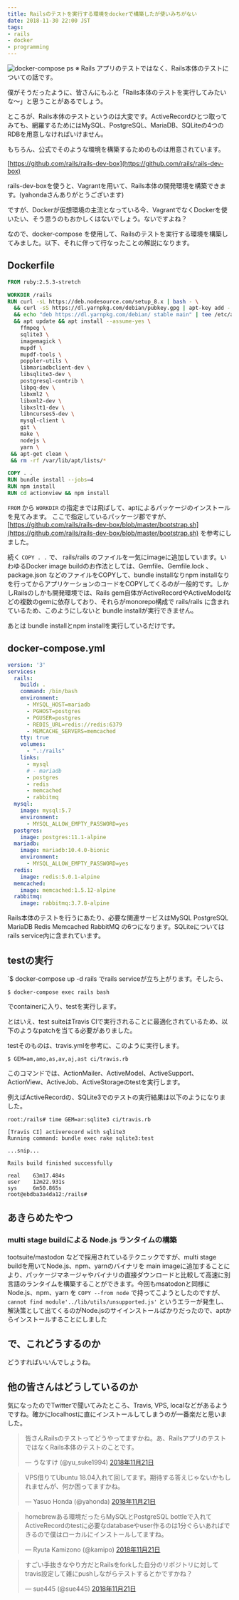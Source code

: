 ```yaml
---
title: Railsのテストを実行する環境をdockerで構築したが使いみちがない
date: 2018-11-30 22:00 JST
tags: 
- rails
- docker
- programming
---
```


![docker-compose ps](2018/run-rails-test-on-docker-compose.png)
※ Rails アプリのテストではなく、Rails本体のテストについての話です。

僕がそうだったように、皆さんにもふと「Rails本体のテストを実行してみたいな〜」と思うことがあるでしょう。

ところが、Rails本体のテストというのは大変です。ActiveRecordひとつ取ってみても、網羅するためにはMySQL、PostgreSQL、MariaDB、SQLiteの4つのRDBを用意しなければいけません。

もちろん、公式でそのような環境を構築するためのものは用意されています。

[https://github.com/rails/rails-dev-box](https://github.com/rails/rails-dev-box)

rails-dev-boxを使うと、Vagrantを用いて、Rails本体の開発環境を構築できます。(yahondaさんありがとうございます)

ですが、Dockerが仮想環境の主流となっている今、VagrantでなくDockerを使いたい、そう思うのもおかしくはないでしょう。ないですよね？

なので、docker-compose を使用して、Railsのテストを実行する環境を構築してみました。以下、それに伴って行なったことの解説になります。


## Dockerfile
```dockerfile
FROM ruby:2.5.3-stretch

WORKDIR /rails
RUN curl -sL https://deb.nodesource.com/setup_8.x | bash - \
  && curl -sS https://dl.yarnpkg.com/debian/pubkey.gpg | apt-key add - \
  && echo "deb https://dl.yarnpkg.com/debian/ stable main" | tee /etc/apt/sources.list.d/yarn.list \
  && apt update && apt install --assume-yes \
    ffmpeg \
    sqlite3 \
    imagemagick \
    mupdf \
    mupdf-tools \
    poppler-utils \
    libmariadbclient-dev \
    libsqlite3-dev \
    postgresql-contrib \
    libpq-dev \
    libxml2 \
    libxml2-dev \
    libxslt1-dev \
    libncurses5-dev \
    mysql-client \
    git \
    make \
    nodejs \
    yarn \
 && apt-get clean \
 && rm -rf /var/lib/apt/lists/*

COPY . .
RUN bundle install --jobs=4
RUN npm install
RUN cd actionview && npm install
```

`FROM` から `WORKDIR` の指定までは飛ばして、aptによるパッケージのインストールを見てみます。
ここで指定しているパッケージ郡ですが、 [https://github.com/rails/rails-dev-box/blob/master/bootstrap.sh](https://github.com/rails/rails-dev-box/blob/master/bootstrap.sh) を参考にしました。



続く `COPY . .` で、 rails/rails のファイルを一気にimageに追加しています。いわゆるDocker image buildのお作法としては、Gemfile、Gemfile.lock 、package.json などのファイルをCOPYして、bundle installなりnpm installなりを行ってからアプリケーションのコードをCOPYしてくるのが一般的です。しかしRailsのしかも開発環境では、Rails gem自体がActiveRecordやActiveModelなどの複数のgemに依存しており、それらがmonorepo構成で rails/rails に含まれているため、このようにしないと bundle installが実行できません。

あとは bundle installとnpm installを実行しているだけです。


## docker-compose.yml
```yaml
version: '3'
services:
  rails:
    build: .
    command: /bin/bash
    environment:
      - MYSQL_HOST=mariadb
      - PGHOST=postgres
      - PGUSER=postgres
      - REDIS_URL=redis://redis:6379
      - MEMCACHE_SERVERS=memcached
    tty: true
    volumes:
      - ".:/rails"
    links:
      - mysql
      # - mariadb
      - postgres
      - redis
      - memcached
      - rabbitmq
  mysql:
    image: mysql:5.7
    environment:
      - MYSQL_ALLOW_EMPTY_PASSWORD=yes
  postgres:
    image: postgres:11.1-alpine
  mariadb:
    image: mariadb:10.4.0-bionic
    environment:
      - MYSQL_ALLOW_EMPTY_PASSWORD=yes
  redis:
    image: redis:5.0.1-alpine
  memcached:
    image: memcached:1.5.12-alpine
  rabbitmq:
    image: rabbitmq:3.7.8-alpine
```

Rails本体のテストを行うにあたり、必要な関連サービスはMySQL PostgreSQL MariaDB Redis Memcached RabbitMQ の6つになります。SQLiteについてはrails service内に含まれています。


## testの実行

`$ docker-compose up -d rails でrails serviceが立ち上がります。そしたら、 

    $ docker-compose exec rails bash

でcontainerに入り、testを実行します。

とはいえ、test suiteはTravis CIで実行されることに最適化されているため、以下のようなpatchを当てる必要がありました。


<script src="https://gist.github.com/unasuke/8ffc91c4ea10daacf2e9d46a710de425.js"></script>

testそのものは、travis.ymlを参考に、このように実行します。


    $ GEM=am,amo,as,av,aj,ast ci/travis.rb

このコマンドでは、ActionMailer、ActiveModel、ActiveSupport、ActionView、ActiveJob、ActiveStorageのtestを実行します。

例えばActiveRecordの、SQLite3でのテストの実行結果は以下のようになりました。

```shell
root:/rails# time GEM=ar:sqlite3 ci/travis.rb

[Travis CI] activerecord with sqlite3
Running command: bundle exec rake sqlite3:test

...snip...

Rails build finished successfully

real    63m17.484s
user    12m22.931s
sys     6m50.865s
root@ebdba3a4da12:/rails#
```


## あきらめたやつ

### multi stage buildによる Node.js ランタイムの構築
tootsuite/mastodon などで採用されているテクニックですが、multi stage buildを用いてNode.js、npm、yarnのバイナリを main imageに追加することにより、パッケージマネージャやバイナリの直接ダウンロードと比較して高速に別言語のランタイムを構築することができます。今回もmsatodonと同様にNode.js、npm、yarn を `COPY --from node` で持ってこようとしたのですが、 ` cannot find module'../lib/utils/unsupported.js'` というエラーが発生し、解決策として出てくるのがNode.jsのサイインストールばかりだったので、aptからインストールすることにしました


## で、これどうするのか

どうすればいいんでしょうね。

## 他の皆さんはどうしているのか
気になったのでTwitterで聞いてみたところ、Travis, VPS, localなどがあるようですね。確かにlocalhostに直にインストールしてしまうのが一番楽だと思いました。

<blockquote class="twitter-tweet" data-lang="ja"><p lang="ja" dir="ltr">皆さんRailsのテストってどうやってますかね。あ、RailsアプリのテストではなくRails本体のテストのことです。</p>&mdash; うなすけ (@yu_suke1994) <a href="https://twitter.com/yu_suke1994/status/1065234555089510400?ref_src=twsrc%5Etfw">2018年11月21日</a></blockquote>
<script async src="https://platform.twitter.com/widgets.js" charset="utf-8"></script>
<blockquote class="twitter-tweet" data-conversation="none" data-lang="ja"><p lang="ja" dir="ltr">VPS借りてUbuntu 18.04入れて回してます。期待する答えじゃないかもしれませんが、何か困ってますかね。</p>&mdash; Yasuo Honda (@yahonda) <a href="https://twitter.com/yahonda/status/1065248203572830208?ref_src=twsrc%5Etfw">2018年11月21日</a></blockquote>
<blockquote class="twitter-tweet" data-conversation="none" data-lang="ja"><p lang="ja" dir="ltr">homebrewある環境だったらMySQLとPostgreSQL bottleで入れてActiveRecordのtestに必要なdatabaseやuser作るのは1分ぐらいあればできるので僕はローカルにインストールしてますね。</p>&mdash; Ryuta Kamizono (@kamipo) <a href="https://twitter.com/kamipo/status/1065321801834622976?ref_src=twsrc%5Etfw">2018年11月21日</a></blockquote>
<blockquote class="twitter-tweet" data-conversation="none" data-lang="ja"><p lang="ja" dir="ltr">すごい手抜きなやり方だとRailsをforkした自分のリポジトリに対してtravis設定して雑にpushしながらテストするとかですかね？</p>&mdash; sue445 (@sue445) <a href="https://twitter.com/sue445/status/1065255998128975872?ref_src=twsrc%5Etfw">2018年11月21日</a></blockquote>
